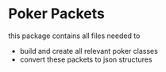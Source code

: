 Poker Packets
=============

this package contains all files needed to

 * build and create all relevant poker classes
 * convert these packets to json structures
